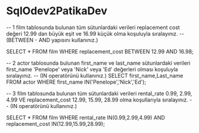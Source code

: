 # SqlOdev2PatikaDev

-- 1 film tablosunda bulunan tüm sütunlardaki verileri replacement cost değeri 12.99 dan büyük eşit ve 16.99 küçük olma koşuluyla sıralayınız. 
--  (BETWEEN - AND yapısını kullanınız.)

SELECT * FROM film
WHERE replacement_cost BETWEEN 12.99 AND 16.98;


-- 2 actor tablosunda bulunan first_name ve last_name sütunlardaki verileri first_name 'Penelope' veya 'Nick' veya 'Ed' değerleri olması koşuluyla sıralayınız.
--  (IN operatörünü kullanınız.)
SELECT first_name,Last_name FROM actor
WHERE first_name IN('Penelope','Nick','Ed');


-- 3 film tablosunda bulunan tüm sütunlardaki verileri rental_rate 0.99, 2.99, 4.99 VE replacement_cost 12.99, 15.99, 28.99 olma koşullarıyla sıralayınız.
--  (IN operatörünü kullanınız.)

SELECT * FROM film
WHERE rental_rate IN(0.99,2.99,4.99) AND replacement_cost IN(12.99,15.99,28.99);

